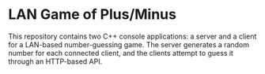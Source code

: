 # LAN Game of Plus/Minus
This repository contains two C++ console applications: a server and a client for a LAN-based number-guessing game. The server generates a random number for each connected client, and the clients attempt to guess it through an HTTP-based API.
